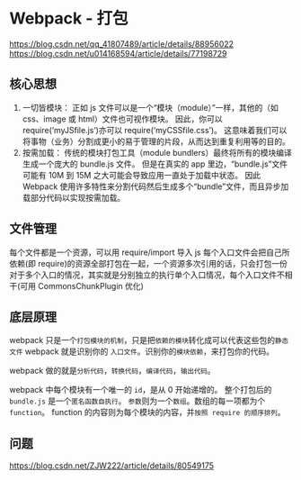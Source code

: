 # Webpack - 打包

https://blog.csdn.net/qq_41807489/article/details/88956022
https://blog.csdn.net/u014168594/article/details/77198729

## 核心思想

1.  一切皆模块：
    正如 js 文件可以是一个“模块（module）”一样，其他的（如 css、image 或 html）文件也可视作模块。
    因此，你可以 require(‘myJSfile.js’)亦可以 require(‘myCSSfile.css’)。
    这意味着我们可以将事物（业务）分割成更小的易于管理的片段，从而达到重复利用等的目的。
2.  按需加载：
    传统的模块打包工具（module bundlers）最终将所有的模块编译生成一个庞大的 bundle.js 文件。
    但是在真实的 app 里边，“bundle.js”文件可能有 10M 到 15M 之大可能会导致应用一直处于加载中状态。
    因此 Webpack 使用许多特性来分割代码然后生成多个“bundle”文件，而且异步加载部分代码以实现按需加载。

## 文件管理

每个文件都是一个资源，可以用 require/import 导入 js
每个入口文件会把自己所依赖(即 require)的资源全部打包在一起，一个资源多次引用的话，只会打包一份
对于多个入口的情况，其实就是分别独立的执行单个入口情况，每个入口文件不相干(可用 CommonsChunkPlugin 优化)

## 底层原理

webpack 只是一个`打包模块的机制`，只是把`依赖的模块`转化成可以代表这些包的`静态文件`
webpack 就是识别你的 `入口文件`。识别你的`模块依赖`，来打包你的代码。

webpack 做的就是`分析代码`，`转换代码`，`编译代码`，`输出代码`。

webpack 中每个模块有一个唯一的 `id`，是从 0 开始递增的。
整个打包后的 `bundle.js` 是一个`匿名函数自执行`。
`参数`则为一个`数组`。数组的每一项都为个 `function`。
function 的内容则为每个模块的内容，并`按照 require 的顺序排列`。

## 问题

https://blog.csdn.net/ZJW222/article/details/80549175
